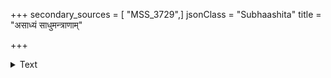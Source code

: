 +++
secondary_sources = [ "MSS_3729",]
jsonClass = "Subhaashita"
title = "असाध्यं साधुमन्त्राणाम्"

+++

<details><summary>Text</summary>

असाध्यं साधुमन्त्राणां तीव्रं वाग्विषमुत्सृजत्।  
द्विजिह्वं वदनं धत्ते दुष्टो दुर्जनपन्नगः॥
</details>

